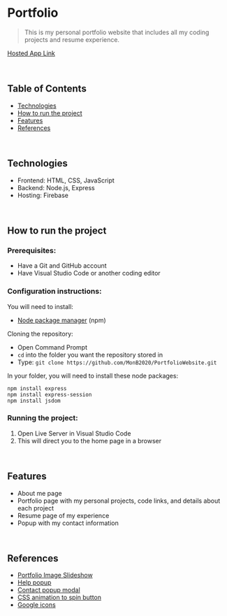 # Portfolio
> This is my personal portfolio website that includes all my coding projects and resume experience.

[Hosted App Link](https://monicab-portfolio.web.app/)

<br>

## Table of Contents
- [Technologies](#technologies)
- [How to run the project](#how-to-run-project)
- [Features](#features)
- [References](#references)

<br>

## Technologies
* Frontend: HTML, CSS, JavaScript
* Backend: Node.js, Express
* Hosting: Firebase

<br>

## <a id="how-to-run-project">How to run the project</a>
### Prerequisites:
- Have a Git and GitHub account
- Have Visual Studio Code or another coding editor

### Configuration instructions:

You will need to install:
- [Node package manager](https://nodejs.org/en/download/) (npm)

Cloning the repository:
- Open Command Prompt 
- `cd` into the folder you want the repository stored in
- Type: `git clone https://github.com/MonB2020/PortfolioWebsite.git`

In your folder, you will need to install these node packages:
```
npm install express 
npm install express-session 
npm install jsdom 
```

### Running the project:
1. Open Live Server in Visual Studio Code
2. This will direct you to the home page in a browser

<br>

## <a id="features">Features</a>
- About me page
- Portfolio page with my personal projects, code links, and details about each project
- Resume page of my experience
- Popup with my contact information

<br>

## References
- [Portfolio Image Slideshow](https://www.w3schools.com/howto/howto_js_slideshow.asp)
- [Help popup](https://www.w3schools.com/howto/howto_css_modals.asp)
- [Contact popup modal](https://www.w3schools.com/howto/howto_css_profile_card.asp)
- [CSS animation to spin button](https://codepen.io/donovanh/pen/KwEQdQ)
- [Google icons](https://fonts.google.com/icons)
